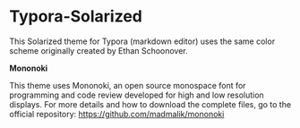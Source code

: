 # Typora-Solarized

This Solarized theme for Typora (markdown editor) uses the same color scheme originally created by Ethan Schoonover.


**Mononoki**

This theme uses Mononoki, an open source monospace font for programming and code review developed for high and low resolution displays. For more details and how to download the complete files, go to the official repository:
https://github.com/madmalik/mononoki

